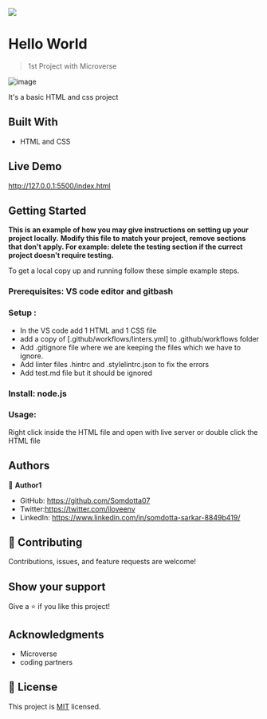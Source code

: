 ![](https://img.shields.io/badge/Microverse-blueviolet)

# Hello World

>1st Project with Microverse

![image](https://user-images.githubusercontent.com/84907743/133280705-b7125550-56d4-4f6c-b765-38d6e70a8b13.png)

It's a basic HTML and css project

## Built With

- HTML and CSS



## Live Demo

http://127.0.0.1:5500/index.html


## Getting Started

**This is an example of how you may give instructions on setting up your project locally.**
**Modify this file to match your project, remove sections that don't apply. For example: delete the testing section if the currect project doesn't require testing.**


To get a local copy up and running follow these simple example steps.

### Prerequisites: VS code editor and gitbash

### Setup : 
* In the VS code add 1 HTML and 1 CSS file
*  add a copy of  [.github/workflows/linters.yml] to .github/workflows folder
* Add .gitignore file where we are keeping the files which we have to ignore.
* Add linter files .hintrc and .stylelintrc.json to fix the errors
* Add test.md file but it should be ignored

### Install: node.js

### Usage: 
   Right click inside the HTML file and open with live server or double click the HTML file





## Authors

👤 **Author1**

- GitHub: https://github.com/Somdotta07
- Twitter:https://twitter.com/iloveenv
- LinkedIn: https://www.linkedin.com/in/somdotta-sarkar-8849b419/


## 🤝 Contributing

Contributions, issues, and feature requests are welcome!



## Show your support

Give a ⭐️ if you like this project!

## Acknowledgments

- Microverse 
- coding partners



## 📝 License

This project is [MIT](./MIT.md) licensed.

